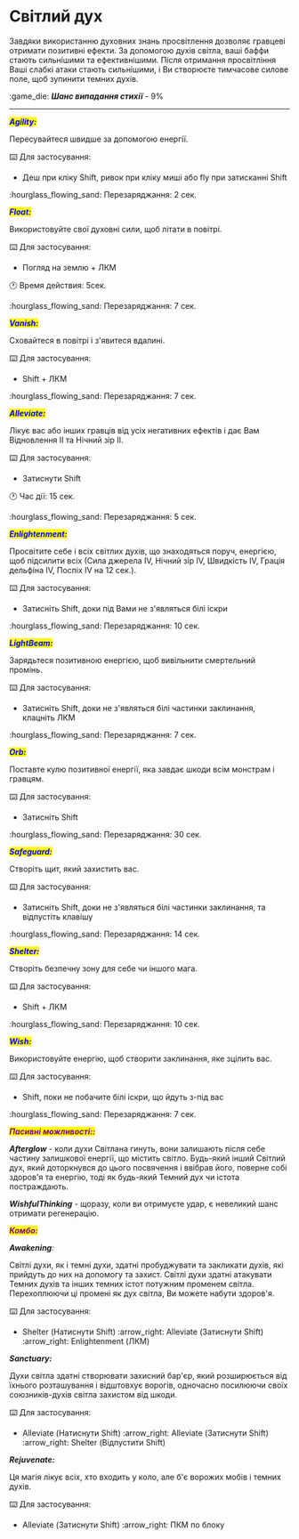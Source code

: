# Світлий дух

Завдяки використанню духовних знань просвітлення дозволяє гравцеві отримати позитивні ефекти. За допомогою духів світла, ваші баффи стають сильнішими та ефективнішими. Після отримання просвітління Ваші слабкі атаки стають сильнішими, і Ви створюєте тимчасове силове поле, щоб зупинити темних духів.

:game\_die: _**Шанс випадання стихії**_ - 9%

***

_<mark style="color:blue;">**Agility:**</mark>_

Пересувайтеся швидше за допомогою енергії.

:keyboard: Для застосування:

* Деш при кліку Shift, ривок при кліку миші або fly при затисканні Shift

:hourglass\_flowing\_sand: Перезаряджання: 2 сек.

_<mark style="color:blue;">**Float:**</mark>_

Використовуйте свої духовні сили, щоб літати в повітрі.

:keyboard: Для застосування:

* Погляд на землю + ЛКМ

:clock1: Время действия: 5сек.

:hourglass\_flowing\_sand: Перезаряджання: 7 сек.

_<mark style="color:blue;">**Vanish:**</mark>_

Сховайтеся в повітрі і з'явитеся вдалині.

:keyboard: Для застосування:

* Shift + ЛКМ

:hourglass\_flowing\_sand: Перезаряджання: 7 сек.

_<mark style="color:blue;">**Alleviate:**</mark>_

Лікує вас або інших гравців від усіх негативних ефектів і дає Вам Відновлення ІІ та Нічний зір ІІ.

:keyboard: Для застосування:

* Затиснути Shift

:clock1: Час дії: 15 сек.

:hourglass\_flowing\_sand: Перезаряджання: 5 сек.

_<mark style="color:blue;">**Enlightenment:**</mark>_

Просвітите себе і всіх світлих духів, що знаходяться поруч, енергією, щоб підсилити всіх (Сила джерела IV, Нічний зір IV, Швидкість IV, Грація дельфіна IV, Поспіх IV на 12 сек.).

:keyboard: Для застосування:

* Затисніть Shift, доки під Вами не з'являться білі іскри

:hourglass\_flowing\_sand: Перезаряджання: 10 сек.

_<mark style="color:blue;">**LightBeam:**</mark>_

Зарядьтеся позитивною енергією, щоб вивільнити смертельний промінь.

:keyboard: Для застосування:

* Затисніть Shift, доки не з'являться білі частинки заклинання, клацніть ЛКМ

:hourglass\_flowing\_sand: Перезаряджання: 7 сек.

_<mark style="color:blue;">**Orb:**</mark>_

Поставте кулю позитивної енергії, яка завдає шкоди всім монстрам і гравцям.

:keyboard: Для застосування:

* Затисніть Shift

:hourglass\_flowing\_sand: Перезаряджання: 30 сек.

_<mark style="color:blue;">**Safeguard:**</mark>_

Створіть щит, який захистить вас.

:keyboard: Для застосування:

* Затисніть Shift, доки не з'являться білі частинки заклинання, та відпустіть клавішу

:hourglass\_flowing\_sand: Перезаряджання: 14 сек.

_<mark style="color:blue;">**Shelter:**</mark>_

Створіть безпечну зону для себе чи іншого мага.

:keyboard: Для застосування:

* Shift + ЛКМ

:hourglass\_flowing\_sand: Перезаряджання: 10 сек.

_<mark style="color:blue;">**Wish:**</mark>_

Використовуйте енергію, щоб створити заклинання, яке зцілить вас.

:keyboard: Для застосування:

* Shift, поки не побачите білі іскри, що йдуть з-під вас

:hourglass\_flowing\_sand: Перезаряджання: 7 сек.

_<mark style="color:purple;">**Пасивні можливості:**</mark><mark style="color:purple;">**:**</mark>_

_**Afterglow**_ - коли духи Світлана гинуть, вони залишають після себе частину залишкової енергії, що містить світло. Будь-який інший Світлий дух, який доторкнувся до цього посвячення і ввібрав його, поверне собі здоров'я та енергію, тоді як будь-який Темний дух чи істота постраждають.

_**WishfulThinking**_ - щоразу, коли ви отримуєте удар, є невеликий шанс отримати регенерацію.

_<mark style="color:purple;">**Комбо:**</mark>_

_**Awakening**:_

Світлі духи, як і темні духи, здатні пробуджувати та закликати духів, які прийдуть до них на допомогу та захист. Світлі духи здатні атакувати Темних духів та інших темних істот потужним променем світла. Перехоплюючи ці промені як дух світла, Ви можете набути здоров'я.

:keyboard: Для застосування:

* Shelter (Натиснути Shift) :arrow\_right: Alleviate (Затиснути  Shift) :arrow\_right: Enlightenment (ЛКМ)

_**Sanctuary:**_

Духи світла здатні створювати захисний бар'єр, який розширюється від їхнього розташування і відштовхує ворогів, одночасно посилюючи своїх союзників-духів світла захистом від шкоди.

:keyboard: Для застосування:

* Alleviate (Натиснути Shift) :arrow\_right: Alleviate (Затиснути Shift) :arrow\_right: Shelter (Відпустити Shift)

_**Rejuvenate:**_

Ця магія лікує всіх, хто входить у коло, але б'є ворожих мобів і темних духів.

:keyboard: Для застосування:

* Alleviate (Затиснути Shift) :arrow\_right: ПКМ по блоку
